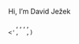 Hi, I’m David Ježek  
  ```text
    ,,,,  
<',  ,)
```

<!---
david-jezek/david-jezek is a ✨ special ✨ repository because its `README.md` (this file) appears on your GitHub profile.
You can click the Preview link to take a look at your changes.
--->

